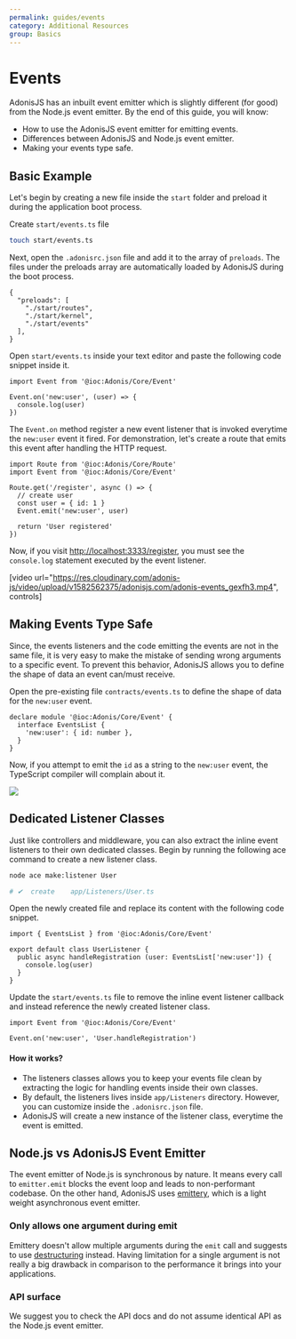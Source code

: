 ```yaml
---
permalink: guides/events
category: Additional Resources
group: Basics
---
```


# Events
AdonisJS has an inbuilt event emitter which is slightly different (for good) from the Node.js event emitter. By the end of this guide, you will know:

- How to use the AdonisJS event emitter for emitting events.
- Differences between AdonisJS and Node.js event emitter.
- Making your events type safe.

## Basic Example
Let's begin by creating a new file inside the `start` folder and preload it during the application boot process.

Create `start/events.ts` file

```sh
touch start/events.ts
```

Next, open the `.adonisrc.json` file and add it to the array of `preloads`. The files under the preloads array are automatically loaded by AdonisJS during the boot process.

```json{5}
{
  "preloads": [
    "./start/routes",
    "./start/kernel",
    "./start/events"
  ],
}
```

Open `start/events.ts` inside your text editor and paste the following code snippet inside it.

```ts{}{start/events.ts}
import Event from '@ioc:Adonis/Core/Event'

Event.on('new:user', (user) => {
  console.log(user)
})
```

The `Event.on` method register a new event listener that is invoked everytime the `new:user` event it fired. For demonstration, let's create a route that emits this event after handling the HTTP request.

```ts{}{start/routes.ts}
import Route from '@ioc:Adonis/Core/Route'
import Event from '@ioc:Adonis/Core/Event'

Route.get('/register', async () => {
  // create user
  const user = { id: 1 }
  Event.emit('new:user', user)

  return 'User registered'
})
```

Now, if you visit [http://localhost:3333/register](http://localhost:3333/register), you must see the `console.log` statement executed by the event listener.

[video url="https://res.cloudinary.com/adonis-js/video/upload/v1582562375/adonisjs.com/adonis-events_gexfh3.mp4", controls]

## Making Events Type Safe
Since, the events listeners and the code emitting the events are not in the same file, it is very easy to make the mistake of sending wrong arguments to a specific event. To prevent this behavior, AdonisJS allows you to define the shape of data an event can/must receive.

Open the pre-existing file `contracts/events.ts` to define the shape of data for the `new:user` event.

```ts{}{contract/events.ts}
declare module '@ioc:Adonis/Core/Event' {
  interface EventsList {
    'new:user': { id: number },
  }
}
```

Now, if you attempt to emit the `id` as a string to the `new:user` event, the TypeScript compiler will complain about it.

![](https://res.cloudinary.com/adonis-js/image/upload/q_100/v1582564270/adonisjs.com/Screen_Shot_2020-02-24_at_10.40.53_PM_x0a3tn.png)


## Dedicated Listener Classes
Just like controllers and middleware, you can also extract the inline event listeners to their own dedicated classes. Begin by running the following ace command to create a new listener class.

```sh
node ace make:listener User

# ✔  create    app/Listeners/User.ts
```

Open the newly created file and replace its content with the following code snippet.

```ts{}{app/Listeners/User.ts}
import { EventsList } from '@ioc:Adonis/Core/Event'

export default class UserListener {
  public async handleRegistration (user: EventsList['new:user']) {
    console.log(user)
  }
}
```

Update the `start/events.ts` file to remove the inline event listener callback and instead reference the newly created listener class.

```ts{}{start/events.ts}
import Event from '@ioc:Adonis/Core/Event'

Event.on('new:user', 'User.handleRegistration')
```

#### How it works?

- The listeners classes allows you to keep your events file clean by extracting the logic for handling events inside their own classes.
- By default, the listeners lives inside `app/Listeners` directory. However, you can customize inside the `.adonisrc.json` file.
- AdonisJS will create a new instance of the listener class, everytime the event is emitted.

## Node.js vs AdonisJS Event Emitter
The event emitter of Node.js is synchronous by nature. It means every call to `emitter.emit` blocks the event loop and leads to non-performant codebase. On the other hand, AdonisJS uses [emittery](https://github.com/sindresorhus/emittery), which is a light weight asynchronous event emitter.

### Only allows one argument during emit
Emittery doesn't allow multiple arguments during the `emit` call and suggests to use [destructuring](https://github.com/sindresorhus/emittery#can-you-support-multiple-arguments-for-emit) instead. Having limitation for a single argument is not really a big drawback in comparison to the performance it brings into your applications.

### API surface
We suggest you to check the API docs and do not assume identical API as the Node.js event emitter.
